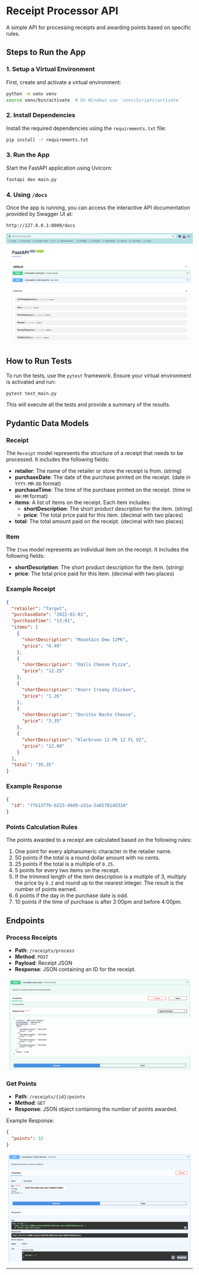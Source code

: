 # Receipt Processor API

A simple API for processing receipts and awarding points based on specific rules.

## Steps to Run the App

### 1. Setup a Virtual Environment

First, create and activate a virtual environment:

```sh
python -m venv venv
source venv/bin/activate  # On Windows use `venv\Scripts\activate`
```

### 2. Install Dependencies

Install the required dependencies using the `requirements.txt` file:

```sh
pip install -r requirements.txt
```

### 3. Run the App

Start the FastAPI application using Uvicorn:

```sh
fastapi dev main.py
```

### 4. Using `/docs`

Once the app is running, you can access the interactive API documentation provided by Swagger UI at:

```
http://127.0.0.1:8000/docs
```
![Swagger UI Docs](static/docs.png)

## How to Run Tests

To run the tests, use the `pytest` framework. Ensure your virtual environment is activated and run:

```sh
pytest test_main.py
```

This will execute all the tests and provide a summary of the results.

## Pydantic Data Models

### Receipt

The `Receipt` model represents the structure of a receipt that needs to be processed. It includes the following fields:

- **retailer**: The name of the retailer or store the receipt is from. (string)
- **purchaseDate**: The date of the purchase printed on the receipt. (date in `YYYY-MM-DD` format)
- **purchaseTime**: The time of the purchase printed on the receipt. (time in `HH:MM` format)
- **items**: A list of items on the receipt. Each item includes:
  - **shortDescription**: The short product description for the item. (string)
  - **price**: The total price paid for this item. (decimal with two places)
- **total**: The total amount paid on the receipt. (decimal with two places)

### Item

The `Item` model represents an individual item on the receipt. It includes the following fields:

- **shortDescription**: The short product description for the item. (string)
- **price**: The total price paid for this item. (decimal with two places)

### Example Receipt

```json
{
  "retailer": "Target",
  "purchaseDate": "2022-01-01",
  "purchaseTime": "13:01",
  "items": [
    {
      "shortDescription": "Mountain Dew 12PK",
      "price": "6.49"
    },
    {
      "shortDescription": "Emils Cheese Pizza",
      "price": "12.25"
    },
    {
      "shortDescription": "Knorr Creamy Chicken",
      "price": "1.26"
    },
    {
      "shortDescription": "Doritos Nacho Cheese",
      "price": "3.35"
    },
    {
      "shortDescription": "Klarbrunn 12-PK 12 FL OZ",
      "price": "12.00"
    }
  ],
  "total": "35.35"
}
```

### Example Response

```json
{
  "id": "7fb1377b-b223-49d9-a31a-5a02701dd310"
}
```

### Points Calculation Rules

The points awarded to a receipt are calculated based on the following rules:

1. One point for every alphanumeric character in the retailer name.
2. 50 points if the total is a round dollar amount with no cents.
3. 25 points if the total is a multiple of `0.25`.
4. 5 points for every two items on the receipt.
5. If the trimmed length of the item description is a multiple of 3, multiply the price by `0.2` and round up to the nearest integer. The result is the number of points earned.
6. 6 points if the day in the purchase date is odd.
7. 10 points if the time of purchase is after 2:00pm and before 4:00pm.

## Endpoints

### Process Receipts

- **Path**: `/receipts/process`
- **Method**: `POST`
- **Payload**: Receipt JSON
- **Response**: JSON containing an ID for the receipt.

![Process Receipts Endpoint](static/process_receipt.png)

### Get Points

- **Path**: `/receipts/{id}/points`
- **Method**: `GET`
- **Response**: JSON object containing the number of points awarded.

Example Response:

```json
{
  "points": 32
}
```

![Get Points Endpoint](static/points.png)

---